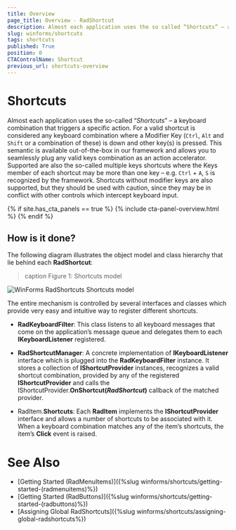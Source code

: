 ```yaml
---
title: Overview
page_title: Overview - RadShortcut
description: Almost each application uses the so called “Shortcuts” – a keyboard combination that triggers a specific action.
slug: winforms/shortcuts
tags: shortcuts
published: True
position: 0
CTAControlName: Shortcut
previous_url: shortcuts-overview
---
```


# Shortcuts

Almost each application uses the so-called “*Shortcuts*” – a keyboard combination that triggers a specific action. For a valid shortcut is considered any keyboard combination where a Modifier Key (`Ctrl`, `Alt` and `Shift` or a combination of these) is down and other key(s) is pressed. This semantic is available out-of-the-box in our framework and allows you to seamlessly plug any valid keys combination as an action accelerator. Supported are also the so-called multiple keys shortcuts where the Keys member of each shortcut may be more than one key – e.g. `Ctrl` + `A`, `S` is recognized by the framework. Shortcuts without modifier keys are also supported, but they should be used with caution, since they may be in conflict with other controls which intercept keyboard input.

{% if site.has_cta_panels == true %}
{% include cta-panel-overview.html %}
{% endif %}

## How is it done?

The following diagram illustrates the object model and class hierarchy that lie behind each **RadShortcut**:

>caption Figure 1: Shortcuts model

![WinForms RadShortcuts Shortcuts model](images/ShortcutsStructure001.png)

The entire mechanism is controlled by several interfaces and classes which provide very easy and intuitive way to register different shortcuts.

* __RadKeyboardFilter__: This class listens to all keyboard messages that come on the application’s message queue and delegates them to each **IKeyboardListener** registered.

* __RadShortcutManager__: A concrete implementation of **IKeyboardListener** interface which is plugged into the **RadKeyboardFilter** instance. It stores a collection of **IShortcutProvider** instances, recognizes a valid shortcut combination, provided by any of the registered **IShortcutProvider** and calls the IShortcutProvider.**OnShortcut(*RadShortcut*)** callback of the matched provider.

* RadItem.__Shortcuts__: Each **RadItem** implements the **IShortcutProvider** interface and allows a number of shortcuts to be associated with it. When a keyboard combination matches any of the item’s shortcuts, the item’s **Click** event is raised.

# See Also

* [Getting Started (RadMenuItems)]({%slug winforms/shortcuts/getting-started-(radmenuitems)%})	
* [Getting Started (RadButtons)]({%slug winforms/shortcuts/getting-started-(radbuttons)%})	
* [Assigning Global RadShortcuts]({%slug winforms/shortcuts/assigning-global-radshortcuts%})	


